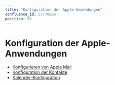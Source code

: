 ```yaml
---
title: "Konfiguration der Apple-Anwendungen"
confluence_id: 57770865
position: 62
---
```

# Konfiguration der Apple-Anwendungen


- [Konfigurieren von Apple Mail](/Guide_de_l_utilisateur/Configuration_des_clients_lourds/Configuration_des_applications_Apple/Configuration_d_Apple_Mail/)
- [Konfiguration der Kontakte](/Guide_de_l_utilisateur/Configuration_des_clients_lourds/Configuration_des_applications_Apple/Configuration_de_Contacts/)
- [Kalender-Konfiguration](/Guide_de_l_utilisateur/Configuration_des_clients_lourds/Configuration_des_applications_Apple/Configuration_de_Calendar/)


